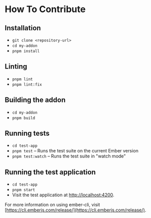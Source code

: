 # How To Contribute

## Installation

- `git clone <repository-url>`
- `cd my-addon`
- `pnpm install`

## Linting

- `pnpm lint`
- `pnpm lint:fix`

## Building the addon

- `cd my-addon`
- `pnpm build`

## Running tests

- `cd test-app`
- `pnpm test` – Runs the test suite on the current Ember version
- `pnpm test:watch` – Runs the test suite in "watch mode"

## Running the test application

- `cd test-app`
- `pnpm start`
- Visit the test application at [http://localhost:4200](http://localhost:4200).

For more information on using ember-cli, visit [https://cli.emberjs.com/release/](https://cli.emberjs.com/release/).

